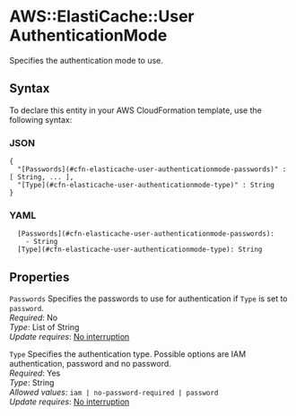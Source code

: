 # AWS::ElastiCache::User AuthenticationMode<a name="aws-properties-elasticache-user-authenticationmode"></a>

Specifies the authentication mode to use\.

## Syntax<a name="aws-properties-elasticache-user-authenticationmode-syntax"></a>

To declare this entity in your AWS CloudFormation template, use the following syntax:

### JSON<a name="aws-properties-elasticache-user-authenticationmode-syntax.json"></a>

```
{
  "[Passwords](#cfn-elasticache-user-authenticationmode-passwords)" : [ String, ... ],
  "[Type](#cfn-elasticache-user-authenticationmode-type)" : String
}
```

### YAML<a name="aws-properties-elasticache-user-authenticationmode-syntax.yaml"></a>

```
  [Passwords](#cfn-elasticache-user-authenticationmode-passwords):
    - String
  [Type](#cfn-elasticache-user-authenticationmode-type): String
```

## Properties<a name="aws-properties-elasticache-user-authenticationmode-properties"></a>

`Passwords` <a name="cfn-elasticache-user-authenticationmode-passwords"></a>
Specifies the passwords to use for authentication if `Type` is set to `password`\.  
_Required_: No  
_Type_: List of String  
_Update requires_: [No interruption](https://docs.aws.amazon.com/AWSCloudFormation/latest/UserGuide/using-cfn-updating-stacks-update-behaviors.html#update-no-interrupt)

`Type` <a name="cfn-elasticache-user-authenticationmode-type"></a>
Specifies the authentication type\. Possible options are IAM authentication, password and no password\.  
_Required_: Yes  
_Type_: String  
_Allowed values_: `iam | no-password-required | password`  
_Update requires_: [No interruption](https://docs.aws.amazon.com/AWSCloudFormation/latest/UserGuide/using-cfn-updating-stacks-update-behaviors.html#update-no-interrupt)
